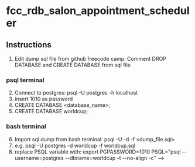 # fcc_rdb_salon_appointment_scheduler

## Instructions
1. Edit dump sql file from github freecode camp: Comment DROP DATABASE and CREATE DATABASE from sql file
### psql terminal
2. Connect to postgres: psql -U postgres -h localhost
3. insert 1010 as password
4. CREATE DATABASE <database_name>;
5. CREATE DATABASE worldcup;
### bash terminal
6. Import sql dump from bash terminal: psql -U -d -f <dump_file.sql>
7. e.g. psql -U postgres -d worldcup -f worldcup.sql
8. replace PSQL variable with: export PGPASSWORD=1010 PSQL="psql --username=postgres --dbname=worldcup -t --no-align -c" -->